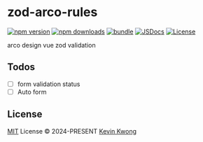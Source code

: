# zod-arco-rules

[![npm version][npm-version-src]][npm-version-href]
[![npm downloads][npm-downloads-src]][npm-downloads-href]
[![bundle][bundle-src]][bundle-href]
[![JSDocs][jsdocs-src]][jsdocs-href]
[![License][license-src]][license-href]

arco design vue zod validation

## Todos

- [ ] form validation status
- [ ] Auto form

## License

[MIT](./LICENSE) License © 2024-PRESENT [Kevin Kwong](https://github.com/kvoon3)

<!-- Badges -->

[npm-version-src]: https://img.shields.io/npm/v/zod-arco-rules?style=flat&colorA=080f12&colorB=1fa669
[npm-version-href]: https://npmjs.com/package/zod-arco-rules
[npm-downloads-src]: https://img.shields.io/npm/dm/zod-arco-rules?style=flat&colorA=080f12&colorB=1fa669
[npm-downloads-href]: https://npmjs.com/package/zod-arco-rules
[bundle-src]: https://img.shields.io/bundlephobia/minzip/zod-arco-rules?style=flat&colorA=080f12&colorB=1fa669&label=minzip
[bundle-href]: https://bundlephobia.com/result?p=zod-arco-rules
[license-src]: https://img.shields.io/github/license/kvoon3/zod-arco-rules.svg?style=flat&colorA=080f12&colorB=1fa669
[license-href]: https://github.com/kvoon3/zod-arco-rules/blob/main/LICENSE
[jsdocs-src]: https://img.shields.io/badge/jsdocs-reference-080f12?style=flat&colorA=080f12&colorB=1fa669
[jsdocs-href]: https://www.jsdocs.io/package/zod-arco-rules
